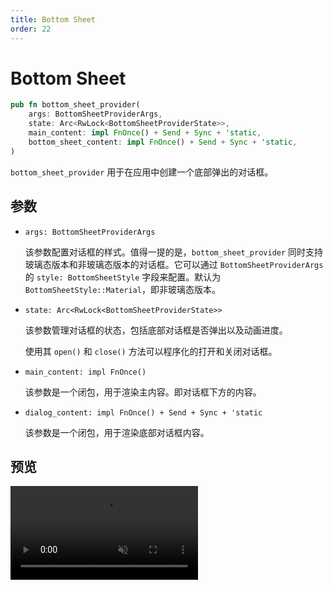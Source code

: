 ```yaml
---
title: Bottom Sheet
order: 22
---
```


# Bottom Sheet

```rust
pub fn bottom_sheet_provider(
    args: BottomSheetProviderArgs,
    state: Arc<RwLock<BottomSheetProviderState>>,
    main_content: impl FnOnce() + Send + Sync + 'static,
    bottom_sheet_content: impl FnOnce() + Send + Sync + 'static,
)
```

`bottom_sheet_provider` 用于在应用中创建一个底部弹出的对话框。

## 参数

- `args: BottomSheetProviderArgs`

  该参数配置对话框的样式。值得一提的是，`bottom_sheet_provider` 同时支持玻璃态版本和非玻璃态版本的对话框。它可以通过 `BottomSheetProviderArgs` 的 `style: BottomSheetStyle` 字段来配置。默认为 `BottomSheetStyle::Material`，即非玻璃态版本。

- `state: Arc<RwLock<BottomSheetProviderState>>`

  该参数管理对话框的状态，包括底部对话框是否弹出以及动画进度。

  使用其 `open()` 和 `close()` 方法可以程序化的打开和关闭对话框。

- `main_content: impl FnOnce()`

  该参数是一个闭包，用于渲染主内容。即对话框下方的内容。

- `dialog_content: impl FnOnce() + Send + Sync + 'static`

  该参数是一个闭包，用于渲染底部对话框内容。

## 预览

<video autoplay loop muted>

<source src="/bottom_sheet_example.mp4" type="video/mp4">
Your browser does not support the video tag
</video>

